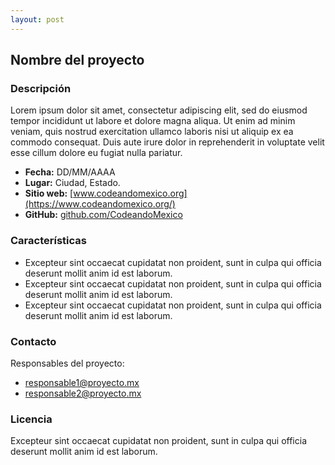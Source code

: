 ```yaml
---
layout: post
---
```


## Nombre del proyecto

### Descripción

Lorem ipsum dolor sit amet, consectetur adipiscing elit, sed do eiusmod tempor incididunt ut labore et dolore magna aliqua. Ut enim ad minim veniam, quis nostrud exercitation ullamco laboris nisi ut aliquip ex ea commodo consequat. Duis aute irure dolor in reprehenderit in voluptate velit esse cillum dolore eu fugiat nulla pariatur.

- **Fecha:** DD/MM/AAAA
- **Lugar:** Ciudad, Estado.
- **Sitio web:** [www.codeandomexico.org](https://www.codeandomexico.org/)
- **GitHub:** [github.com/CodeandoMexico](https://github.com/CodeandoMexico)

### Características

* Excepteur sint occaecat cupidatat non proident, sunt in culpa qui officia deserunt mollit anim id est laborum.
* Excepteur sint occaecat cupidatat non proident, sunt in culpa qui officia deserunt mollit anim id est laborum.
* Excepteur sint occaecat cupidatat non proident, sunt in culpa qui officia deserunt mollit anim id est laborum.

### Contacto

Responsables del proyecto:

- responsable1@proyecto.mx
- responsable2@proyecto.mx

### Licencia

Excepteur sint occaecat cupidatat non proident, sunt in culpa qui officia deserunt mollit anim id est laborum.
